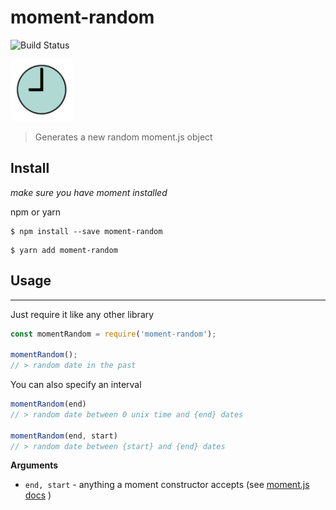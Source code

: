 
# moment-random
![Build Status](https://travis-ci.org/imrvelj/moment-random.svg?branch=master)

<img src="https://github.com/imrvelj/moment-random/raw/master/moment.png" style="width: 100px" />

> Generates a new random moment.js object

## Install
*make sure you have moment installed*

npm or yarn
```
$ npm install --save moment-random
```
```
$ yarn add moment-random
```

## Usage


---
Just require it like any other library

```js
const momentRandom = require('moment-random');

momentRandom();
// > random date in the past
```

You can also specify an interval
```js
momentRandom(end)
// > random date between 0 unix time and {end} dates

momentRandom(end, start)
// > random date between {start} and {end} dates
```

**Arguments**

- `end, start` - anything a moment constructor accepts (see [moment.js docs](http://momentjs.com/docs/#/parsing/) )
